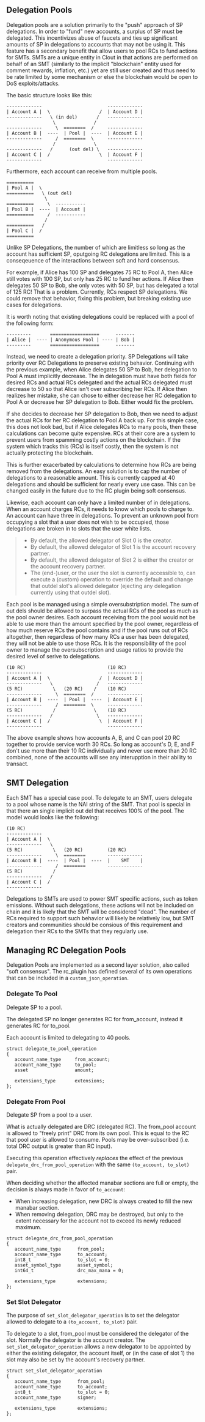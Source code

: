 ## Delegation Pools

Delegation pools are a solution primarily to the "push" approach of SP delegations. In order to "fund" new accounts, a surplus of SP must be delegated. This incentivizes abuse of faucets and ties up significant amounts of SP in delegations to accounts that may not be using it. This feature has a secondary benefit that allow users to pool RCs to fund actions for SMTs. SMTs are a unique entity in Clout in that actions are performed on behalf of an SMT (similarly to the implicit "blockchain" entity used for comment rewards, inflation, etc.) yet are still user created and thus need to be rate limited by some mechanism or else the blockchain would be open to DoS exploits/attacks.

The basic structure looks like this:

```
-------------                        -------------
| Account A |  \                  /  | Account D |
-------------   \ (in del)       /   -------------
                 \              /
-------------     \  ========  /     -------------
| Account B |  ----  | Pool |  ----  | Account E |
-------------     /  ========  \     -------------
                 /              \
-------------   /      (out del) \   -------------
| Account C |  /                  \  | Account F |
-------------                        -------------
```

Furthermore, each account can receive from multiple pools.

```
==========
| Pool A |  \
==========   \ (out del)
              \
==========     \  -----------
| Pool B |  ----  | Account |
==========     /  -----------
              /
==========   /
| Pool C |  /
==========
```

Unlike SP Delegations, the number of which are limitless so long as the account has sufficient SP, oputgoing RC delegations are limited. This is a conseqeuence of the interactions between soft and hard consensus.

For example, if Alice has 100 SP and delegates 75 RC to Pool A, then Alice still votes with 100 SP, but only has 25 RC to fund her actions. If Alice then delegates 50 SP to Bob, she only votes with 50 SP, but has delegated a total of 125 RC! That is a problem. Currently, RCs respect SP delegations. We could remove that behavior, fixing this problem, but breaking existing use cases for delegations.

It is worth noting that existing delegations could be replaced with a pool of the following form:

```
---------       ==================      -------
| Alice |  ---- | Anonymous Pool | ---- | Bob |
---------       ==================      -------
```

Instead, we need to create a delegation priority. SP Delegations will take priority over RC Delegations to preserve existing behavior. Continuing with the previous example, when Alice delegates 50 SP to Bob, her delegation to Pool A must implicitly decrease. The in delegation must have both fields for desired RCs and actual RCs delegated and the actual RCs delegated must decrease to 50 so that Alice isn't over subscribing her RCs. If Alice then realizes her mistake, she can chose to either decrease her RC delegation to Pool A or decrease her SP delegation to Bob. Either would fix the problem.

If she decides to decrease her SP delegation to Bob, then we need to adjust the actual RCs for her RC delegation to Pool A back up. For this simple case, this does not look bad, but if Alice delegates RCs to many pools, then these calculations can become quite expensive. RCs at their core are a system to prevent users from spamming costly actions on the blockchain. If the system which tracks this (RCs) is itself costly, then the system is not actually protecting the blockchain.

This is further exacerbated by calculations to determine how RCs are being removed from the delegations. An easy solution is to cap the number of delegations to a reasonable amount. This is currently capped at 40 delegations and should be sufficient for nearly every use case. This can be changed easily in the future due to the RC plugin being soft consensus.

Likewise, each account can only have a limited number of in delegations. When an account charges RCs, it needs to know which pools to charge to. An account can have three in delegations. To prevent an unknown pool from occupying a slot that a user does not wish to be occupied, those delegations are broken in to slots that the user white lists.

> - By default, the allowed delegator of Slot 0 is the creator.
> - By default, the allowed delegator of Slot 1 is the account recovery partner.
> - By default, the allowed delegator of Slot 2 is either the creator or the account recovery partner.
> - The (end-)user, or the user the slot is currently accessible to, can execute a (custom) operation to override the default and change that outdel slot's allowed delegator (ejecting any delegation currently using that outdel slot).

Each pool is be managed using a simple oversubstription model. The sum of out dels should be allowed to surpass the actual RCs of the pool as much as the pool owner desires. Each account receiving from the pool would not be able to use more than the amount specified by the pool owner, regardless of how much reserve RCs the pool contains and if the pool runs out of RCs altogether, then regardless of how many RCs a user has been delegated, they will not be able to use those RCs. It is the responsibility of the pool owner to manage the oversubscription and usage ratios to provide the desired level of serive to delegations.

```
(10 RC)                              (10 RC)
-------------                        -------------
| Account A |  \                  /  | Account D |
-------------   \                /   -------------
(5 RC)           \   (20 RC)    /    (10 RC)
-------------     \  ========  /     -------------
| Account B |  ----  | Pool |  ----  | Account E |
-------------     /  ========  \     -------------
(5 RC)           /              \    (10 RC)
-------------   /                \   -------------
| Account C |  /                  \  | Account F |
-------------                        -------------
```

The above example shows how accounts A, B, and C can pool 20 RC together to provide service worth 30 RCs. So long as account's D, E, and F don't use more than their 10 RC individually and never use more than 20 RC combined, none of the accounts will see any interupption in their ability to transact.


## SMT Delegation

Each SMT has a special case pool. To delegate to an SMT, users delegate to a pool whose name is the NAI string of the SMT. That pool is special in that there an single implicit out del that receives 100% of the pool. The model would looks like the following:

```
(10 RC)
-------------
| Account A |  \
-------------   \
(5 RC)           \   (20 RC)         (20 RC)
-------------     \  ========        -------------
| Account B |  ----  | Pool |  ----  |    SMT    |
-------------     /  ========        -------------
(5 RC)           /
-------------   /
| Account C |  /
-------------
```

Delegations to SMTs are used to power SMT specific actions, such as token emissions. Without such delegations, these actions will not be included on chain and it is likely that the SMT will be considered "dead". The number of RCs required to support such behavior will likely be relatively low, but SMT creators and communities should be consious of this requirement and delegation their RCs to the SMTs that they regularly use.

## Managing RC Delegation Pools

Delegation Pools are implemented as a second layer solution, also called "soft consensus". The rc_plugin has defined several of its own operations that can be included in a `custom_json_operation`.

### Delegate To Pool

Delegate SP to a pool.

The delegated SP no longer generates RC for from_account, instead it generates RC for to_pool.

Each account is limited to delegating to 40 pools.

```
struct delegate_to_pool_operation
{
   account_name_type     from_account;
   account_name_type     to_pool;
   asset                 amount;

   extensions_type       extensions;
};
```

### Delegate From Pool

Delegate SP from a pool to a user.

What is actually delegated are DRC (delegated RC). The from_pool account is allowed to "freely print" DRC from its own pool.  This is equal to the RC that pool user is allowed to consume. Pools may be over-subscribed (i.e. total DRC output is greater than RC input).

Executing this operation effectively _replaces_ the effect of the previous `delegate_drc_from_pool_operation` with the same `(to_account, to_slot)` pair.

When deciding whether the affected manabar sections are full or empty, the decision is always made in favor of `to_account`:

- When increasing delegation, new DRC is always created to fill the new manabar section.
- When removing delegation, DRC may be destroyed, but only to the extent necessary for the account not to exceed its newly reduced maximum.

```
struct delegate_drc_from_pool_operation
{
   account_name_type      from_pool;
   account_name_type      to_account;
   int8_t                 to_slot = 0;
   asset_symbol_type      asset_symbol;
   int64_t                drc_max_mana = 0;

   extensions_type        extensions;
};
```

### Set Slot Delegator

The purpose of `set_slot_delegator_operation` is to set the delegator allowed to delegate to a `(to_account, to_slot)` pair.

To delegate to a slot, from_pool must be considered the delegator of the slot. Normally the delegator is the account creator. The `set_slot_delegator_operation` allows a new delegator to be appointed by either the existing delegator, the account itself, or (in the case of slot 1) the slot may also be set by the account's recovery partner.

```
struct set_slot_delegator_operation
{
   account_name_type      from_pool;
   account_name_type      to_account;
   int8_t                 to_slot = 0;
   account_name_type      signer;

   extensions_type        extensions;
};
```